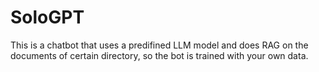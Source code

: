 # SoloGPT
This is a chatbot that uses a predifined LLM model and does RAG on the documents of certain directory, so the bot is trained with your own data.
